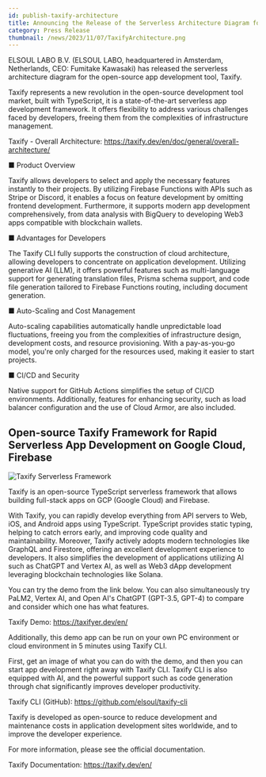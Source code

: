 ```yaml
---
id: publish-taxify-architecture
title: Announcing the Release of the Serverless Architecture Diagram for the Open-Source App Development Tool Taxify
category: Press Release
thumbnail: /news/2023/11/07/TaxifyArchitecture.png
---
```


ELSOUL LABO B.V. (ELSOUL LABO, headquartered in Amsterdam, Netherlands, CEO: Fumitake Kawasaki) has released the serverless architecture diagram for the open-source app development tool, Taxify.

Taxify represents a new revolution in the open-source development tool market, built with TypeScript, it is a state-of-the-art serverless app development framework. It offers flexibility to address various challenges faced by developers, freeing them from the complexities of infrastructure management.

Taxify - Overall Architecture: https://taxify.dev/en/doc/general/overall-architecture/

■ Product Overview

Taxify allows developers to select and apply the necessary features instantly to their projects. By utilizing Firebase Functions with APIs such as Stripe or Discord, it enables a focus on feature development by omitting frontend development. Furthermore, it supports modern app development comprehensively, from data analysis with BigQuery to developing Web3 apps compatible with blockchain wallets.

■ Advantages for Developers

The Taxify CLI fully supports the construction of cloud architecture, allowing developers to concentrate on application development. Utilizing generative AI (LLM), it offers powerful features such as multi-language support for generating translation files, Prisma schema support, and code file generation tailored to Firebase Functions routing, including document generation.

■ Auto-Scaling and Cost Management

Auto-scaling capabilities automatically handle unpredictable load fluctuations, freeing you from the complexities of infrastructure design, development costs, and resource provisioning. With a pay-as-you-go model, you're only charged for the resources used, making it easier to start projects.

■ CI/CD and Security

Native support for GitHub Actions simplifies the setup of CI/CD environments. Additionally, features for enhancing security, such as load balancer configuration and the use of Cloud Armor, are also included.

## Open-source Taxify Framework for Rapid Serverless App Development on Google Cloud, Firebase

![Taxify Serverless Framework](/news/2023/10/28/TaxifyEN.png)

Taxify is an open-source TypeScript serverless framework that allows building full-stack apps on GCP (Google Cloud) and Firebase.

With Taxify, you can rapidly develop everything from API servers to Web, iOS, and Android apps using TypeScript. TypeScript provides static typing, helping to catch errors early, and improving code quality and maintainability. Moreover, Taxify actively adopts modern technologies like GraphQL and Firestore, offering an excellent development experience to developers. It also simplifies the development of applications utilizing AI such as ChatGPT and Vertex AI, as well as Web3 dApp development leveraging blockchain technologies like Solana.

You can try the demo from the link below. You can also simultaneously try PaLM2, Vertex AI, and Open AI's ChatGPT (GPT-3.5, GPT-4) to compare and consider which one has what features.

Taxify Demo: https://taxifyer.dev/en/

Additionally, this demo app can be run on your own PC environment or cloud environment in 5 minutes using Taxify CLI.

First, get an image of what you can do with the demo, and then you can start app development right away with Taxify CLI. Taxify CLI is also equipped with AI, and the powerful support such as code generation through chat significantly improves developer productivity.

Taxify CLI (GitHub): https://github.com/elsoul/taxify-cli

Taxify is developed as open-source to reduce development and maintenance costs in application development sites worldwide, and to improve the developer experience.

For more information, please see the official documentation.

Taxify Documentation: https://taxify.dev/en/
